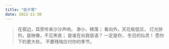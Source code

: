 ```yaml
---
title: "低于零"
date: 2022-11-30
---
```

>在窗边，耳旁传来沙沙声响，
渺小、稀落；
看向外，天花板低压，
灯光排列，是映像，不见黑夜；
是谁在向我低语？
一定是你，
冬日的仙灵！
愿你下的更大些，
不要残喘应付你的季节。



